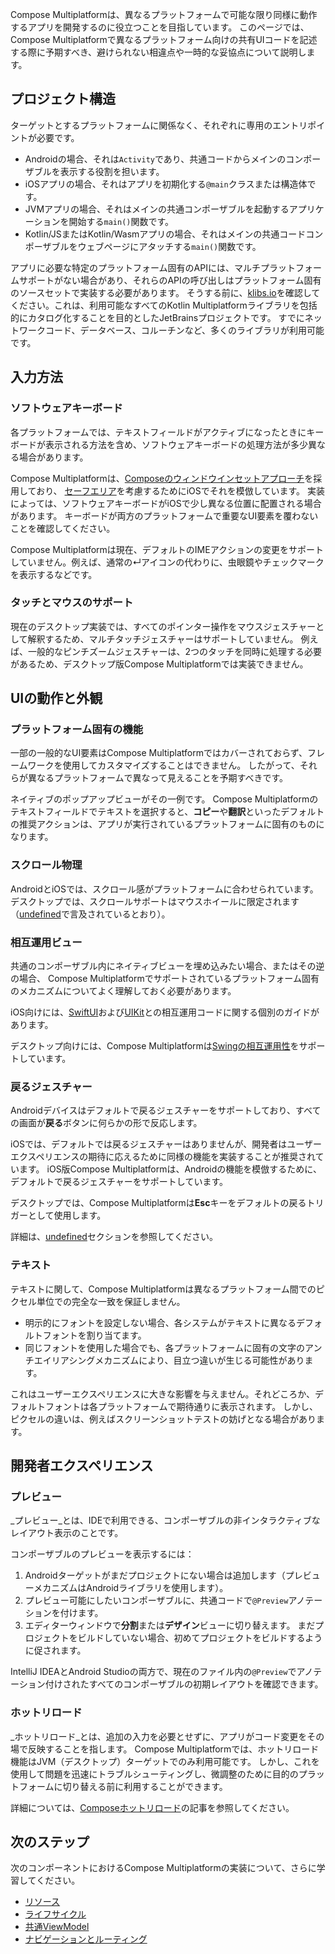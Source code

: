 [//]: # (title: 異なるプラットフォームにおけるデフォルトのUI動作)

Compose Multiplatformは、異なるプラットフォームで可能な限り同様に動作するアプリを開発するのに役立つことを目指しています。
このページでは、Compose Multiplatformで異なるプラットフォーム向けの共有UIコードを記述する際に予期すべき、避けられない相違点や一時的な妥協点について説明します。

## プロジェクト構造

ターゲットとするプラットフォームに関係なく、それぞれに専用のエントリポイントが必要です。

*   Androidの場合、それは`Activity`であり、共通コードからメインのコンポーザブルを表示する役割を担います。
*   iOSアプリの場合、それはアプリを初期化する`@main`クラスまたは構造体です。
*   JVMアプリの場合、それはメインの共通コンポーザブルを起動するアプリケーションを開始する`main()`関数です。
*   Kotlin/JSまたはKotlin/Wasmアプリの場合、それはメインの共通コードコンポーザブルをウェブページにアタッチする`main()`関数です。

アプリに必要な特定のプラットフォーム固有のAPIには、マルチプラットフォームサポートがない場合があり、それらのAPIの呼び出しはプラットフォーム固有のソースセットで実装する必要があります。
そうする前に、[klibs.io](https://klibs.io/)を確認してください。これは、利用可能なすべてのKotlin Multiplatformライブラリを包括的にカタログ化することを目的としたJetBrainsプロジェクトです。
すでにネットワークコード、データベース、コルーチンなど、多くのライブラリが利用可能です。

## 入力方法

### ソフトウェアキーボード

各プラットフォームでは、テキストフィールドがアクティブになったときにキーボードが表示される方法を含め、ソフトウェアキーボードの処理方法が多少異なる場合があります。

Compose Multiplatformは、[Composeのウィンドウインセットアプローチ](https://developer.android.com/develop/ui/compose/system/insets)を採用しており、
[セーフエリア](https://developer.apple.com/documentation/UIKit/positioning-content-relative-to-the-safe-area)を考慮するためにiOSでそれを模倣しています。
実装によっては、ソフトウェアキーボードがiOSで少し異なる位置に配置される場合があります。
キーボードが両方のプラットフォームで重要なUI要素を覆わないことを確認してください。

Compose Multiplatformは現在、デフォルトのIMEアクションの変更をサポートしていません。例えば、通常の&crarr;アイコンの代わりに、虫眼鏡やチェックマークを表示するなどです。

### タッチとマウスのサポート

現在のデスクトップ実装では、すべてのポインター操作をマウスジェスチャーとして解釈するため、マルチタッチジェスチャーはサポートしていません。
例えば、一般的なピンチズームジェスチャーは、2つのタッチを同時に処理する必要があるため、デスクトップ版Compose Multiplatformでは実装できません。

## UIの動作と外観

### プラットフォーム固有の機能

一部の一般的なUI要素はCompose Multiplatformではカバーされておらず、フレームワークを使用してカスタマイズすることはできません。
したがって、それらが異なるプラットフォームで異なって見えることを予期すべきです。

ネイティブのポップアップビューがその一例です。
Compose Multiplatformのテキストフィールドでテキストを選択すると、**コピー**や**翻訳**といったデフォルトの推奨アクションは、アプリが実行されているプラットフォームに固有のものになります。

### スクロール物理

AndroidとiOSでは、スクロール感がプラットフォームに合わせられています。
デスクトップでは、スクロールサポートはマウスホイールに限定されます（[undefined](#touch-and-mouse-support)で言及されているとおり）。

### 相互運用ビュー

共通のコンポーザブル内にネイティブビューを埋め込みたい場合、またはその逆の場合、
Compose Multiplatformでサポートされているプラットフォーム固有のメカニズムについてよく理解しておく必要があります。

iOS向けには、[SwiftUI](compose-swiftui-integration.md)および[UIKit](compose-uikit-integration.md)との相互運用コードに関する個別のガイドがあります。

デスクトップ向けには、Compose Multiplatformは[Swingの相互運用性](compose-desktop-swing-interoperability.md)をサポートしています。

### 戻るジェスチャー

Androidデバイスはデフォルトで戻るジェスチャーをサポートしており、すべての画面が**戻る**ボタンに何らかの形で反応します。

iOSでは、デフォルトでは戻るジェスチャーはありませんが、開発者はユーザーエクスペリエンスの期待に応えるために同様の機能を実装することが推奨されています。
iOS版Compose Multiplatformは、Androidの機能を模倣するために、デフォルトで戻るジェスチャーをサポートしています。

デスクトップでは、Compose Multiplatformは**Esc**キーをデフォルトの戻るトリガーとして使用します。

詳細は、[undefined](compose-navigation.md#back-gesture)セクションを参照してください。

### テキスト

テキストに関して、Compose Multiplatformは異なるプラットフォーム間でのピクセル単位での完全な一致を保証しません。

*   明示的にフォントを設定しない場合、各システムがテキストに異なるデフォルトフォントを割り当てます。
*   同じフォントを使用した場合でも、各プラットフォームに固有の文字のアンチエイリアシングメカニズムにより、目立つ違いが生じる可能性があります。

これはユーザーエクスペリエンスに大きな影響を与えません。それどころか、デフォルトフォントは各プラットフォームで期待通りに表示されます。
しかし、ピクセルの違いは、例えばスクリーンショットテストの妨げとなる場合があります。

<!-- this should be covered in benchmarking, not as a baseline Compose Multiplatform limitation 
### Initial performance

On iOS, you may notice a delay in the initial performance of individual screens compared to Android.
This can happen because Compose Multiplatform compiles UI shaders on demand.
So, if a particular shader is not cached yet, compiling it may delay rendering of a scene.

This issue affects only the first launch of each screen.
Once all necessary shaders are cached, subsequent launches are not delayed by compilation.
-->

## 開発者エクスペリエンス

### プレビュー

_プレビュー_とは、IDEで利用できる、コンポーザブルの非インタラクティブなレイアウト表示のことです。

コンポーザブルのプレビューを表示するには：

1.  Androidターゲットがまだプロジェクトにない場合は追加します（プレビューメカニズムはAndroidライブラリを使用します）。
2.  プレビュー可能にしたいコンポーザブルに、共通コードで`@Preview`アノテーションを付けます。
3.  エディターウィンドウで**分割**または**デザイン**ビューに切り替えます。
    まだプロジェクトをビルドしていない場合、初めてプロジェクトをビルドするように促されます。

IntelliJ IDEAとAndroid Studioの両方で、現在のファイル内の`@Preview`でアノテーション付けされたすべてのコンポーザブルの初期レイアウトを確認できます。

### ホットリロード

_ホットリロード_とは、追加の入力を必要とせずに、アプリがコード変更をその場で反映することを指します。
Compose Multiplatformでは、ホットリロード機能はJVM（デスクトップ）ターゲットでのみ利用可能です。
しかし、これを使用して問題を迅速にトラブルシューティングし、微調整のために目的のプラットフォームに切り替える前に利用することができます。

詳細については、[Composeホットリロード](compose-hot-reload.md)の記事を参照してください。

## 次のステップ

次のコンポーネントにおけるCompose Multiplatformの実装について、さらに学習してください。
*   [リソース](compose-multiplatform-resources.md)
*   [ライフサイクル](compose-lifecycle.md)
*   [共通ViewModel](compose-viewmodel.md)
*   [ナビゲーションとルーティング](compose-navigation-routing.md)